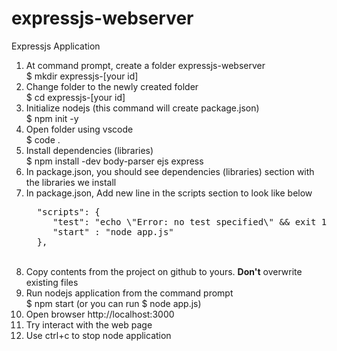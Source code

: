 # expressjs-webserver
Expressjs Application
1. At command prompt, create a folder expressjs-webserver <br>
	$ mkdir expressjs-[your id]
2. Change folder to the newly created folder <br>
        $ cd expressjs-[your id]
3. Initialize nodejs (this command will create package.json) <br>
        $ npm init -y
4. Open folder using vscode <br>
        $ code .
5. Install dependencies (libraries) <br>
        $ npm install -dev body-parser ejs express
5. In package.json, you should see dependencies (libraries) section with the libraries we install <br>  
6. In package.json, Add new line in the scripts section to look like below
   <pre>
     "scripts": {
        "test": "echo \"Error: no test specified\" && exit 1",
        "start" : "node app.js"
     },
   </pre><br>
7. Copy contents from the project on github to yours. **Don't** overwrite existing files
8. Run nodejs application from the command prompt <br>
        $ npm start  (or you can run $ node app.js)
9. Open browser http://localhost:3000 
10. Try interact with the web page
11. Use ctrl+c to stop node application 
